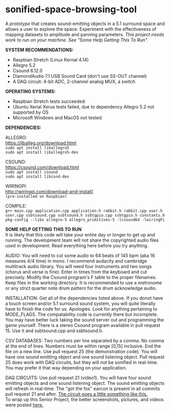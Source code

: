 # sonified-space-browsing-tool
A *prototype* that creates sound-emitting objects in a 5.1 surround space and allows a user to explore the space. Experiment with the effectiveness of mapping datasets to amplitude and panning parameters. _This project needs work to run on your machine. See "Some Help Getting This To Run"._

**SYSTEM RECOMMENDATIONS:**
* Raspbian Stretch (Linux Kernal 4.14)
* Allegro 5.2
* Csound 6.12.0
* DiamondAudio 7.1 USB Sound Card (don't use SS-OUT channel)
* A DAQ circuit: 4-bit ADC, 2-channel analog MUX, a switch

**OPERATING SYSTEMS:**
* Raspbian Stretch tests succeeded.
* Ubuntu Xerial Xerus tests failed, due to dependency Allegro 5.2 not supported by OS
* Microsoft Windows and MacOS not tested.

**DEPENDENCIES:**

ALLEGRO: \
https://liballeg.org/download.html \
`sudo apt install liballegro5` \
`sudo apt install liballegro5-dev` 

CSOUND: \
https://csound.com/download.html \
`sudo apt install csound`\
`sudo apt install libcsnd-dev` 

WIRINGPI: \
http://wiringpi.com/download-and-install/ \
`(pre-installed on Raspbian)`

COMPILE: \
`g++ main.cpp application.cpp application.h rabbit.h rabbit.cpp user.h user.cpp ssbtsound.cpp ssbtsound.h ssbtgpio.cpp ssbtgpio.h constants.h pkg-config --libs allegro-5 allegro_primitives-5 -lcsound64 -lwiringPi`

**SOME HELP GETTING THIS TO RUN** \
It is likely that this code will take your entire day or longer to get up and running. The development team will not share the copyrighted audio files used in development. Read everything here before you try anything.

AUDIO: You will need to cut some audio to 64 beats of 145 bpm (aka 16 measures 4/4 time) in mono. I recommend audacity and cambridge multitrack audio library. You will need four instruments and two songs (chorus and verse is fine). Enter in times from the keyboard and cut precisely. Modify the Csound program's F table to the proper filenames. Keep files in the working directory. It is recommended to use a metronome or any strict quarter note drum pattern for the drum acknowledge audio. 

INSTALLATION: Get all of the dependencies listed above. If you donot have a touch screen and/or 5.1 surround sound system, you will quite literally have to finish the code for us. Apologies. Look for anything pertaining to MODE_FLAGS. The compatability code is currently there but incomplete. You may have better luck taking the sound server out and programming the game yourself. There is a stereo Csound program available in pull request 15. Use it and ssbtsound.cpp and ssbtsound.h.

CSV DATABASES: Two numbers per line separated by a comma. No comma at the end of lines. Numbers must be within range [0,15] inclusive. End the file on a new line. Use pull request 25 (the demonstration code). You will have one sound emitting object and one sound listening object. Pull request 25 does work with DAQ circuits, but they will not be sonified in real-time. You may prefer it that way depending on your application.

DAQ CIRCUITS: Use pull request 21 (video1). You will have four sound emitting objects and one sound listening object. The sound emitting objects will refresh in real-time. The "got the fox" earcon is present in all commits pull request 21 and after. <a href="https://trello-attachments.s3.amazonaws.com/5bb5860efb637c0ff845d12f/5ca38ff5678c046f6a84b3f7/ecdb25d5f8ca845ec71be37b53a4b396/schem.jpg">The circuit goes a little something like this.</a> \
To wrap up this Senior Project, the better screenshots, pictures, and videos were posted <a href="https://randysdigitalportfolio.blogspot.com/2019/05/senior-project-scrapbook.html">here.</a>

